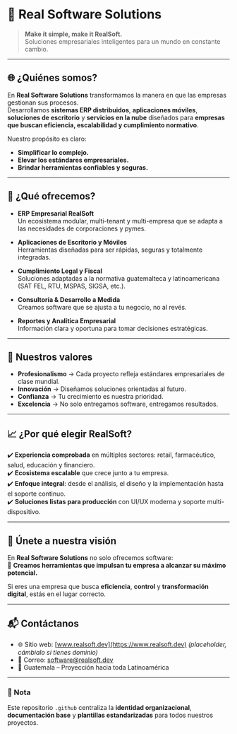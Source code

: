 # 💼 Real Software Solutions

> **Make it simple, make it RealSoft.**  
> Soluciones empresariales inteligentes para un mundo en constante cambio.

---

## 🌐 ¿Quiénes somos?

En **Real Software Solutions** transformamos la manera en que las empresas gestionan sus procesos.  
Desarrollamos **sistemas ERP distribuidos**, **aplicaciones móviles**, **soluciones de escritorio** y **servicios en la nube** diseñados para **empresas que buscan eficiencia, escalabilidad y cumplimiento normativo**.  

Nuestro propósito es claro:  
- **Simplificar lo complejo.**  
- **Elevar los estándares empresariales.**  
- **Brindar herramientas confiables y seguras.**

---

## 🚀 ¿Qué ofrecemos?

- **ERP Empresarial RealSoft**  
  Un ecosistema modular, multi-tenant y multi-empresa que se adapta a las necesidades de corporaciones y pymes.

- **Aplicaciones de Escritorio y Móviles**  
  Herramientas diseñadas para ser rápidas, seguras y totalmente integradas.

- **Cumplimiento Legal y Fiscal**  
  Soluciones adaptadas a la normativa guatemalteca y latinoamericana (SAT FEL, RTU, MSPAS, SIGSA, etc.).

- **Consultoría & Desarrollo a Medida**  
  Creamos software que se ajusta a tu negocio, no al revés.

- **Reportes y Analítica Empresarial**  
  Información clara y oportuna para tomar decisiones estratégicas.

---

## 🏢 Nuestros valores

- **Profesionalismo** → Cada proyecto refleja estándares empresariales de clase mundial.  
- **Innovación** → Diseñamos soluciones orientadas al futuro.  
- **Confianza** → Tu crecimiento es nuestra prioridad.  
- **Excelencia** → No solo entregamos software, entregamos resultados.

---

## 📈 ¿Por qué elegir RealSoft?

✔️ **Experiencia comprobada** en múltiples sectores: retail, farmacéutico, salud, educación y financiero.  
✔️ **Ecosistema escalable** que crece junto a tu empresa.  
✔️ **Enfoque integral**: desde el análisis, el diseño y la implementación hasta el soporte continuo.  
✔️ **Soluciones listas para producción** con UI/UX moderna y soporte multi-dispositivo.  

---

## 🤝 Únete a nuestra visión

En **Real Software Solutions** no solo ofrecemos software:  
📌 **Creamos herramientas que impulsan tu empresa a alcanzar su máximo potencial.**

Si eres una empresa que busca **eficiencia**, **control** y **transformación digital**, estás en el lugar correcto.

---

## 📬 Contáctanos

- 🌐 Sitio web: [www.realsoft.dev](https://www.realsoft.dev) *(placeholder, cámbialo si tienes dominio)*  
- 📧 Correo: software@realsoft.dev  
- 📍 Guatemala – Proyección hacia toda Latinoamérica  

---

### 🔖 Nota
Este repositorio `.github` centraliza la **identidad organizacional**, **documentación base** y **plantillas estandarizadas** para todos nuestros proyectos.  
